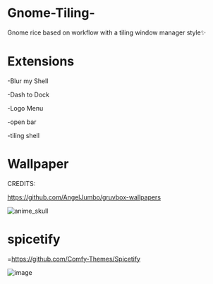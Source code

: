 # Gnome-Tiling-
Gnome rice based on workflow with a tiling window manager style✨
# Extensions
-Blur my Shell

-Dash to Dock

-Logo Menu

-open bar

-tiling shell

# Wallpaper
CREDITS:

https://github.com/AngelJumbo/gruvbox-wallpapers

![anime_skull](https://github.com/user-attachments/assets/acab9a08-a34c-4027-80c8-698c02cfdaf1)

# spicetify
=https://github.com/Comfy-Themes/Spicetify

![image](https://github.com/user-attachments/assets/2016d523-7550-4ef8-b6f6-cb8f5efd180d)
